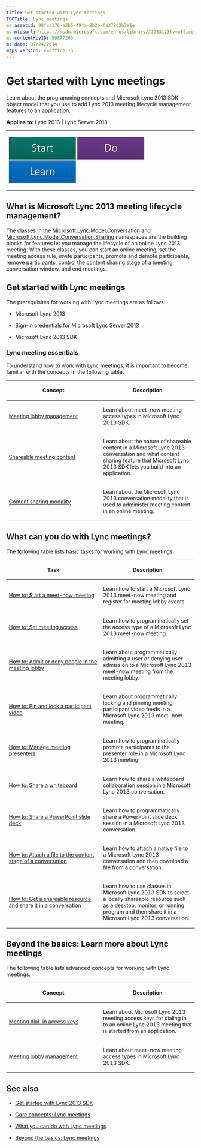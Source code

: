 ```yaml
---
title: Get started with Lync meetings
TOCTitle: Lync meetings
ms:assetid: 99fca176-e2b5-494a-8b2b-fa378d2b7a1e
ms:mtpsurl: https://msdn.microsoft.com/en-us/library/JJ933123(v=office.15)
ms:contentKeyID: 50877263
ms.date: 07/24/2014
mtps_version: v=office.15
---
```


# Get started with Lync meetings

Learn about the programming concepts and Microsoft Lync 2013 SDK object model that you use to add Lync 2013 meeting lifecycle management features to an application.



**Applies to**: Lync 2013 | Lync Server 2013

 

<table>
<colgroup>
<col style="width: 100%" />
</colgroup>
<tbody>
<tr class="odd">
<td><p><a href="get-started-with-lync-meetings.md#Start"" class="uri"><img src="images/JJ933215.mod_icon_getstartbox(Office.15).gif"/></a>   <a href="get-started-with-lync-meetings.md#Do" class="uri"><img src="images/JJ933215.mod_icon_dobox(Office.15).gif"/></a>   <a href="get-started-with-lync-meetings.md#Learn" class="uri"><img src="images/JJ933215.mod_icon_startbox(Office.15).gif"/></a></p></td>
</tr>
</tbody>
</table>

## What is Microsoft Lync 2013 meeting lifecycle management?

The classes in the [Microsoft.Lync.Model.Conversation](https://msdn.microsoft.com/en-us/library/jj276168\(v=office.15\)) and [Microsoft.Lync.Model.Conversation.Sharing](https://msdn.microsoft.com/en-us/library/jj274504\(v=office.15\)) namespaces are the building blocks for features let you manage the lifecycle of an online Lync 2013 meeting. With these classes, you can start an online meeting, set the meeting access rule, invite participants, promote and demote participants, remove participants, control the content sharing stage of a meeting conversation window, and end meetings.
<a name="Start"></a> 

## Get started with Lync meetings

The prerequisites for working with Lync meetings are as follows:

  - Microsoft Lync 2013

  - Sign-in credentials for Microsoft Lync Server 2013

  - Microsoft Lync 2013 SDK

### Lync meeting essentials

To understand how to work with Lync meetings, it is important to become familiar with the concepts in the following table.

<table>
<colgroup>
<col style="width: 50%" />
<col style="width: 50%" />
</colgroup>
<thead>
<tr class="header">
<th><p>Concept</p></th>
<th><p>Description</p></th>
</tr>
</thead>
<tbody>
<tr class="odd">
<td><p><a href="meeting-lobby-management.md">Meeting lobby management</a></p></td>
<td><p>Learn about meet-now meeting access types in Microsoft Lync 2013 SDK.</p></td>
</tr>
<tr class="even">
<td><p><a href="shareable-meeting-content.md">Shareable meeting content</a></p></td>
<td><p>Learn about the nature of shareable content in a Microsoft Lync 2013 conversation and what content sharing feature that Microsoft Lync 2013 SDK lets you build into an application.</p></td>
</tr>
<tr class="odd">
<td><p><a href="content-sharing-modality.md">Content sharing modality</a></p></td>
<td><p>Learn about the Microsoft Lync 2013 conversation modality that is used to administer meeting content in an online meeting.</p></td>
</tr>
</tbody>
</table>
<a name="Do"></a> 

## What can you do with Lync meetings?

The following table lists basic tasks for working with Lync meetings.

<table>
<colgroup>
<col style="width: 50%" />
<col style="width: 50%" />
</colgroup>
<thead>
<tr class="header">
<th><p>Task</p></th>
<th><p>Description</p></th>
</tr>
</thead>
<tbody>
<tr class="odd">
<td><p><a href="how-to-start-a-meet-now-meeting.md">How to: Start a meet-now meeting</a></p></td>
<td><p>Learn how to start a Microsoft Lync 2013 meet-now meeting and register for meeting lobby events.</p></td>
</tr>
<tr class="even">
<td><p><a href="how-to-set-meeting-access.md">How to: Set meeting access</a></p></td>
<td><p>Learn how to programmatically set the access type of a Microsoft Lync 2013 meet-now meeting.</p></td>
</tr>
<tr class="odd">
<td><p><a href="how-to-admit-or-deny-people-in-the-meeting-lobby.md">How to: Admit or deny people in the meeting lobby</a></p></td>
<td><p>Learn about programmatically admitting a user or denying user admission to a Microsoft Lync 2013 meet-now meeting from the meeting lobby.</p></td>
</tr>
<tr class="even">
<td><p><a href="how-to-pin-and-lock-a-participant-video.md">How to: Pin and lock a participant video</a></p></td>
<td><p>Learn about programmatically locking and pinning meeting participant video feeds in a Microsoft Lync 2013 meet-now meeting.</p></td>
</tr>
<tr class="odd">
<td><p><a href="how-to-manage-meeting-presenters.md">How to: Manage meeting presenters</a></p></td>
<td><p>Learn how to programmatically promote participants to the presenter role in a Microsoft Lync 2013 meeting.</p></td>
</tr>
<tr class="even">
<td><p><a href="how-to-share-a-whiteboard.md">How to: Share a whiteboard</a></p></td>
<td><p>Learn how to share a whiteboard collaboration session in a Microsoft Lync 2013 conversation.</p></td>
</tr>
<tr class="odd">
<td><p><a href="how-to-share-a-powerpoint-slide-deck.md">How to: Share a PowerPoint slide deck</a></p></td>
<td><p>Learn how to programmatically share a PowerPoint slide deck session in a Microsoft Lync 2013 conversation.</p></td>
</tr>
<tr class="even">
<td><p><a href="how-to-attach-a-file-to-the-content-stage-of-a-conversation.md">How to: Attach a file to the content stage of a conversation</a></p></td>
<td><p>Learn how to attach a native file to a Microsoft Lync 2013 conversation and then download a file from a conversation.</p></td>
</tr>
<tr class="odd">
<td><p><a href="how-to-get-a-shareable-resource-and-share-it-in-a-conversation.md">How to: Get a shareable resource and share it in a conversation</a></p></td>
<td><p>Learn how to use classes in Microsoft Lync 2013 SDK to select a locally shareable resource such as a desktop, monitor, or running program and then share it in a Microsoft Lync 2013 conversation.</p></td>
</tr>
</tbody>
</table>
<a name="Learn"></a> 

## Beyond the basics: Learn more about Lync meetings

The following table lists advanced concepts for working with Lync meetings.

<table>
<colgroup>
<col style="width: 50%" />
<col style="width: 50%" />
</colgroup>
<thead>
<tr class="header">
<th><p>Concept</p></th>
<th><p>Description</p></th>
</tr>
</thead>
<tbody>
<tr class="odd">
<td><p><a href="meeting-dial-in-access-keys.md">Meeting dial-in access keys</a></p></td>
<td><p>Learn about Microsoft Lync 2013 meeting access keys for dialing in to an online Lync 2013 meeting that is started from an application.</p></td>
</tr>
<tr class="even">
<td><p><a href="meeting-lobby-management.md">Meeting lobby management</a></p></td>
<td><p>Learn about meet-now meeting access types in Microsoft Lync 2013 SDK.</p></td>
</tr>
</tbody>
</table>

## See also

  - [Get started with Lync 2013 SDK](get-started-with-lync-2013-sdk.md)

  - [Core concepts: Lync meetings](core-concepts-lync-meetings.md)

  - [What you can do with Lync meetings](what-you-can-do-with-lync-meetings.md)

  - [Beyond the basics: Lync meetings](beyond-the-basics-lync-meetings.md)

